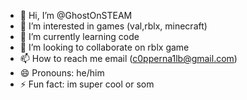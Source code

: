 - 👋 Hi, I’m @GhostOnSTEAM
- 👀 I’m interested in games (val,rblx, minecraft)
- 🌱 I’m currently learning code
- 💞️ I’m looking to collaborate on rblx game
- 📫 How to reach me email (c0pperna1lb@gmail.com)
- 😄 Pronouns: he/him
- ⚡ Fun fact: im super cool or som

<!---
GhostOnSTEAM/GhostOnSTEAM is a ✨ special ✨ repository because its `README.md` (this file) appears on your GitHub profile.
You can click the Preview link to take a look at your changes.
--->
